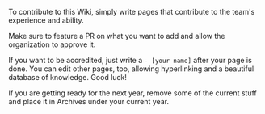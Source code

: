 To contribute to this Wiki, simply write pages that contribute to the team's experience and ability.

Make sure to feature a PR on what you want to add and allow the organization to approve it.

If you want to be accredited, just write a `- [your name]` after your page is done. You can edit other pages, too, allowing hyperlinking and a beautiful database of knowledge. Good luck!

If you are getting ready for the next year, remove some of the current stuff and place it in Archives under your current year.